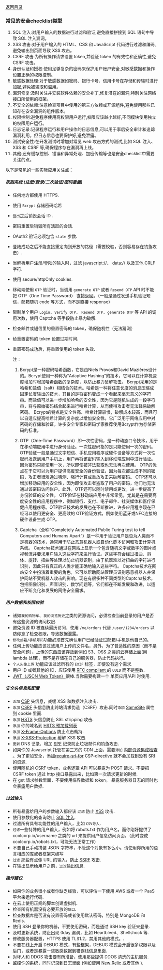 [返回目录](代码安全检查.md)


### 常见的安全checklist类型

1. SQL 注入:对用户输入的数据进行过滤和验证,避免直接拼接到 SQL 语句中导致 SQL 注入漏洞。
2. XSS 攻击:对于用户输入的 HTML、CSS 和 JavaScript 代码进行过滤和编码,避免输出到页面导致 XSS 攻击。
3. CSRF 攻击:为所有操作请求设置 token,并验证 token 的有效性和正确性,避免 CSRF 攻击。
4. 身份认证和授权:使用足够复杂的密码来保护用户账户安全,对敏感数据和操作设置正确的权限控制。
5. 敏感数据处理:对于敏感数据如密码、银行卡号、信用卡号在存储和传输时进行加密,避免被盗取和滥用。
6. 漏洞修复:及时关注并安装软件依赖的安全补丁,修复潜在的漏洞,特别关注网络接口所使用的框架。
7. 不安全的依赖:注意检查项目中使用的第三方依赖或开源组件,避免使用那些已知存在安全漏洞的组件版本。
8. 权限控制:避免程序使用高权限用户运行,权限应该越小越好,不同模块使用独立的权限用户运行。
9. 日志记录:记录程序运行和用户操作的日志信息,可以用于事后安全审计和追踪漏洞利用。但日志信息也要保护好,避免泄露。
10. 测试安全性:在开发测试时增加对常见 web 攻击方式的测试,比如 SQL 注入、XSS 和 CSRF 等,确保程序存在漏洞再上线。
11. 其他:还有缓存控制、错误和异常处理、加密传输等也是安全checklist中需要关注的点。

以下是常见的一些实际应用关注点：

##### 权限系统 (注册/登录/二次验证/密码重置)
-  任何地方都使用 HTTPS.
-  使用 `Bcrypt` 存储密码哈希
-  `登出`之后销毁会话 ID .  
-  密码重置后销毁所有活跃的会话.  
-  OAuth2 验证必须包含 `state` 参数.
-  登陆成功之后不能直接重定向到开放的路径（需要校验，否则容易存在钓鱼攻击）.
-  当解析用户注册/登陆的输入时，过滤 javascript://、 data:// 以及其他 CRLF 字符.
-  使用 secure/httpOnly cookies.
-  移动端使用 `OTP` 验证时，当调用 `generate OTP` 或者 `Resend OTP` API 时不能把 OTP（One Time Password） 直接返回。（一般是通过发送手机验证短信，邮箱随机 code 等方式，而不是直接 response）  
-  限制单个用户 `Login`、`Verify OTP`、 `Resend OTP`、`generate OTP` 等 API 的调用次数，使用 Captcha 等手段防止暴力破解.  
-  检查邮件或短信里的重置密码的 token，确保随机性（无法猜测）  
-  给重置密码的 token 设置过期时间.
-  重置密码成功后，将重置使用的 token 失效.

    注：
    1. Bcrypt是一种密码哈希函数，它是由Niels Provos和David Mazières设计的。Bcrypt使用一种称为“Adaptive Hashing”的技术，它可以在计算机速度增加时增加哈希函数的复杂度，以防止暴力破解攻击。
    Bcrypt采用的是哈希和盐值（salt）相结合的技术。哈希是一种将任意长度的消息压缩成固定长度输出的技术，其目的是将密码变成一个看起来毫无意义的字符串。而盐值可以进一步增加哈希的安全性，因为它是随机生成的一段字符串，将与原始密码结合起来进行哈希计算，从而使得攻击者无法轻易破解密码。
    Bcrypt的特点是安全性高、哈希计算较慢，破解成本较高，而且可以自适应提高哈希计算的复杂度以增加安全性。它广泛用于网络应用中对密码的存储和验证。许多安全专家和密码学家推荐使用Bcrypt作为存储密码的标准。
    
    2. OTP（One-Time Password）即一次性密码，是一种动态口令技术，用于在移动端应用中进行身份验证。一次性密码指的是只能使用一次的密码。 OTP验证一般是通过文字短信、手机应用程序或硬件设备等方式将一次性密码发送到用户手机上，用户再将该密码输入到移动端应用中进行验证。因为密码只能使用一次，所以即使被非法获取也无法再次使用。
    OTP的优点在于它可以为用户提供高度安全的身份验证，因为每次都生成不同的密码，攻击者很难通过猜测、强行计算或重放攻击来破解密码。 OTP还可以增加移动应用的安全性，因为即使攻击者盗取了用户的密码，他们也无法通过该密码访问帐户。此外，OTP还可以随时禁用或更改，进一步提高了身份验证的安全性。
    OTP验证在移动端应用中非常常见，尤其是在需要高度安全性的应用程序中，例如银行、支付、电子邮件、社交媒体和医疗保健应用程序等。OTP验证技术的发展也在不断推进，许多应用程序现在已经可以使用更安全、更高效的 OTP验证方式，例如使用蓝牙或NFC连接的硬件设备生成 OTP。
    
    3. Captcha（全称“Completely Automated Public Turing test to tell Computers and Humans Apart”）是一种用于验证用户是否为人类而不是机器的技术，通常用于防止恶意机器人或自动化脚本访问和攻击计算机系统。
    Captcha技术通过在网站上显示一个包含随机文字或数字的图片或视频流并要求用户输入这些字符来进行验证。这些字符会经过扭曲、斜体、旋转、扭曲等处理以防止机器识别。由于机器难以对扭曲的字符进行识别，因此只有真正的人类才能正确地输入这些字符。
    Captcha技术在网站安全中扮演着重要的角色，它可以帮助网站管理员识别恶意机器人并保护网站不受机器人攻击的影响。现在有很多种不同类型的Captcha技术，包括图像识别、声音识别、数学问题等，它们都在不断发展和改进，以适应不断变化和发展的网络安全需求。


##### 用户数据和权限校验  
-  诸如`我的购物车`、`我的浏览历史`之类的资源访问，必须检查当前登录的用户是否有这些资源的访问权限.
-  避免资源 ID 被连续遍历访问，使用 `/me/orders` 代替 `/user/1234/orders` 以防你忘了检查权限，导致数据泄露。   
-  `修改邮箱/手机号码`功能必须首先确认用户已经验证过邮箱/手机是他自己的。  
-  任何上传功能应该过滤用户上传的文件名，另外，为了普适性的原因（而不是安全问题），上传的东西应该存放到例如 S3、OSS 之类的云存储上面(用 lambda 处理)，而不是存储在自己的服务器，防止代码执行。  
-  `个人头像上传` 功能应该过滤所有的 `EXIF` 标签，即便没有这个需求.  
-  用户 ID 或者其他的 ID，应该使用 [RFC compliant ](http://www.ietf.org/rfc/rfc4122.txt) 的 `UUID` 而不是整数.
-  [JWT（JSON Web Token）](https://jwt.io/)很棒.当你需要构建一个 单页应用/API 时使用.  


##### 安全头信息和配置  
-  `添加` [CSP](https://en.wikipedia.org/wiki/Content_Security_Policy) 头信息，减缓 XSS 和数据注入攻击.
-  `添加` [CSRF](https://en.wikipedia.org/wiki/Cross-site_request_forgery) 头信息防止跨站请求伪造（CSRF）攻击.同时`添加` [SameSite](https://tools.ietf.org/html/draft-ietf-httpbis-cookie-same-site-00) 属性到 cookie 里面.
-  `添加` [HSTS](https://en.wikipedia.org/wiki/HTTP_Strict_Transport_Security) 头信息防止 SSL stripping 攻击.
-  `添加` 你的域名到 [HSTS 预加载列表](https://hstspreload.appspot.com/)
-  `添加` [X-Frame-Options](https://en.wikipedia.org/wiki/Clickjacking#X-Frame-Options) 防止点击劫持.
-  `添加` [X-XSS-Protection](https://www.owasp.org/index.php/OWASP_Secure_Headers_Project#X-XSS-Protection) 缓解 XSS 攻击.
-  `更新` DNS 记录，增加 [SPF](https://en.wikipedia.org/wiki/Sender_Policy_Framework) 记录防止垃圾邮件和钓鱼攻击.
-  如果你的 Javascript 托管在第三方的 CDN 上面，需要`添加` [内部资源集成检查](https://en.wikipedia.org/wiki/Subresource_Integrity) 。为了更加安全，添加[require-sri-for](https://w3c.github.io/webappsec-subresource-integrity/#parse-require-sri-for) CSP-directive 就不会加载到没有 SRI 的资源.
-  使用随机的 CSRF token，业务逻辑 API 可以暴露为 POST 请求。不要把 CSRF token 通过 http 接口暴露出来，比如第一次请求更新的时候.
-  在 get 请求参数里面，不要使用临界数据和 token。 暴露服务器日志的同时也会暴露用户数据.


##### 过滤输入  
-  所有暴露给用户的参数输入都应该 `过滤` 防止 [XSS](https://en.wikipedia.org/wiki/Cross-site_scripting) 攻击.
-  使用参数化的查询防止 [SQL 注入](https://en.wikipedia.org/wiki/SQL_injection).  
-  过滤所有具有功能性的用户输入，比如 `CSV导入`.
-  `过滤`一些特殊的用户输入，例如将 robots.txt 作为用户名，而你刚好提供了 coolcorp.io/username 之类的 url 来提供用户信息访问页面。（此时变成 coolcorp.io/robots.txt，可能无法正常工作）  
-  不要自己手动拼装 JSON 字符串，不管这个对象有多么小。请使用你所用的语言相应的库或者框架来编写
-  `过滤` 那些有点像 URL 的输入，防止 [SSRF](https://docs.google.com/document/d/1v1TkWZtrhzRLy0bYXBcdLUedXGb9njTNIJXa3u9akHM/edit#heading=h.t4tsk5ixehdd) 攻击.
-  在输出显示给用户之前，`过滤`输出信息.

##### 操作建议
-  如果你的业务很小或者你缺乏经验，可以评估一下使用 AWS 或者一个 PaaS 平台来运行代码.
-  在云上使用正规的脚本创建虚拟机.
-  检查所有机器没有必要开放的`端口`.
-  检查数据库是否没有设置密码或者使用默认密码，特别是 MongoDB 和 Redis.
-  使用 SSH 登录你的机器，不要使用密码，而是通过 SSH key 验证来登录.
-  及时更新系统，防止出现 0day 漏洞，比如 Heartbleed、Shellshock 等.
-  修改服务器配置，HTTPS 使用 TLS1.2，禁用其他的模式。.
-  不要在线上开启 DEBUG 模式，有些框架，DEBUG 模式会开启很多权限以及后门，或者是暴露一些敏感数据到错误栈信息里面.
-  对坏人和 DDOS 攻击要有所准备，使用那些提供 DDOS 清洗的主机服务.
-  监控你的系统，同时记录到日志里面 (例如使用 [New Relic](https://newrelic.com/) 或者其他 ).


